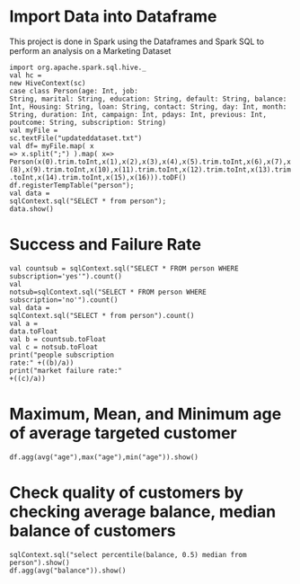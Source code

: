 # Import Data into Dataframe
This project is done in Spark using the Dataframes and Spark SQL to perform an analysis on a Marketing Dataset<br>
 
<code>import org.apache.spark.sql.hive._</code><br>
<code>val hc = new HiveContext(sc)</code><br>
<code>case class Person(age: Int, job: String, marital: String, education: String, default: String, balance: Int, Housing:  String, loan: String, contact: String, day: Int, month: String, duration: Int, campaign: Int, pdays: Int, previous: Int, poutcome: String, subscription: String)</code><br>
<code>val myFile = sc.textFile("updateddataset.txt")</code><br>
<code>val df= myFile.map( x => x.split(";") ).map( x=> Person(x(0).trim.toInt,x(1),x(2),x(3),x(4),x(5).trim.toInt,x(6),x(7),x(8),x(9).trim.toInt,x(10),x(11).trim.toInt,x(12).trim.toInt,x(13).trim.toInt,x(14).trim.toInt,x(15),x(16))).toDF()</code><br>
<code>df.registerTempTable("person");</code><br>
<code>val data = sqlContext.sql("SELECT * from person");</code><br>
<code>data.show()</code>

# Success and Failure Rate
<code>val countsub = sqlContext.sql("SELECT * FROM person WHERE subscription='yes'").count()</code><br>
<code>val notsub=sqlContext.sql("SELECT * FROM person WHERE subscription='no'").count()</code><br>
<code>val data = sqlContext.sql("SELECT * from person").count()</code><br>
<code>val a = data.toFloat</code><br>
<code>val b = countsub.toFloat</code><br>
<code>val c = notsub.toFloat</code><br>
<code>print("people subscription rate:" +((b)/a))</code><br>
<code>print("market failure rate:" +((c)/a))</code><br>

# Maximum, Mean, and Minimum age of average targeted customer
<code>df.agg(avg("age"),max("age"),min("age")).show()</code><br>

# Check quality of customers by checking average balance, median balance of customers
<code>sqlContext.sql("select percentile(balance, 0.5) median from person").show()</code><br>
<code>df.agg(avg("balance")).show()</code><br>
